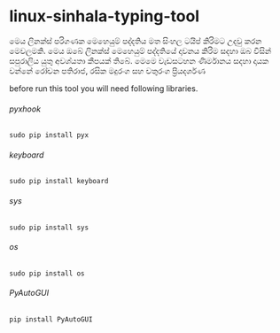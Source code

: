 # linux-sinhala-typing-tool
මෙය ලිනක්ස් පරිගණක මෙහෙයුම් පද්දතිය මත සිංහල ටයිප් කිරිමට උදවු කරන මෙවලමකි.
මෙය ඔබේ ලිනක්ස් මෙහෙයුම් පද්දතියේ දාවනය කිරිම සදහා ඔබ විසින් සපුරාලිය යුතු අවශ්යතා කීපයක් තිබේ.
මෙමෙ වැඩසටහන ණිර්මානය සදහා දායක වන්නේ 
            රෝචන පතිරාජ, 
            රසික මදුරංග සහ 
            චතුරංග ප්‍රියදර්ශණ  



before run this tool you will need following  libraries.


###### pyxhook
	sudo pip install pyx
	
###### keyboard
	sudo pip install keyboard

###### sys
	sudo pip install sys

###### os
	sudo pip install os
	
###### PyAutoGUI
	pip install PyAutoGUI

